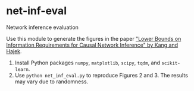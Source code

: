 # net-inf-eval
Network inference evaluation

Use this module to generate the figures in the paper ["Lower Bounds on Information Requirements for Causal Network Inference" by Kang and Hajek](https://arxiv.org/abs/2102.00055).
1. Install Python packages `numpy`, `matplotlib`, `scipy`, `tqdm`, and `scikit-learn`.
2. Use `python net_inf_eval.py` to reproduce Figures 2 and 3.  The results may vary due to randomness.
